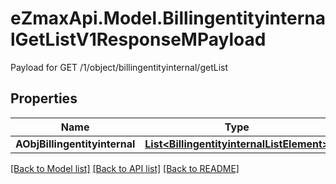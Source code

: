 # eZmaxApi.Model.BillingentityinternalGetListV1ResponseMPayload
Payload for GET /1/object/billingentityinternal/getList

## Properties

Name | Type | Description | Notes
------------ | ------------- | ------------- | -------------
**AObjBillingentityinternal** | [**List&lt;BillingentityinternalListElement&gt;**](BillingentityinternalListElement.md) |  | 

[[Back to Model list]](../README.md#documentation-for-models) [[Back to API list]](../README.md#documentation-for-api-endpoints) [[Back to README]](../README.md)

